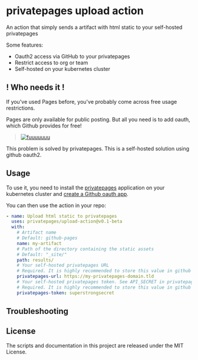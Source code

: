 # privatepages upload action

An action that simply sends a artifact with html static to your self-hosted privatepages

Some features:
- Oauth2 access via GitHub to your privatepages
- Restrict access to org or team
- Self-hosted on your kubernetes cluster

## ! Who needs it !

If you've used Pages before, you've probably come across free usage restrictions.

Pages are only available for public posting.
But all you need is to add oauth, which Github provides for free!

> [![fuuuuuuu][1]][1]

  [1]: https://raw.githubusercontent.com/privatepages/upload-action/master/fuuuuuuu.png

This problem is solved by privatepages. This is a self-hosted solution using github oauth2.

## Usage

To use it, you need to install the [privatepages](https://github.com/privatepages/privatepages-chart) application on your kubernetes cluster and [create a Github oauth app](https://github.com/settings/applications/new).

You can then use the action in your repo:

```yaml
- name: Upload html static to privatepages
  uses: privatepages/upload-action@v0.1-beta
  with:
    # Artifact name
    # Default: github-pages
    name: my-artifact
    # Path of the directory containing the static assets
    # Default: "_site/"
    path: results/
    # Your self-hosted privatepages URL
    # Required. It is highly recommended to store this value in github vars
    privatepages-url: https://my-privatepages-domain.tld
    # Your self-hosted privatepages token. See API_SECRET in privatepages-chart
    # Required. It is highly recommended to store this value in github secrets
    privatepages-token: superstrongsecret

```

## Troubleshooting

## License

The scripts and documentation in this project are released under the MIT License.
